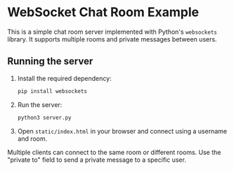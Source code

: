 # WebSocket Chat Room Example

This is a simple chat room server implemented with Python's `websockets` library.
It supports multiple rooms and private messages between users.

## Running the server

1. Install the required dependency:
   ```bash
   pip install websockets
   ```
2. Run the server:
   ```bash
   python3 server.py
   ```
3. Open `static/index.html` in your browser and connect using a username and room.

Multiple clients can connect to the same room or different rooms. Use the
"private to" field to send a private message to a specific user.
